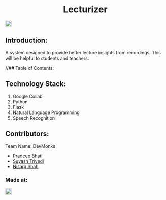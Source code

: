 
<h1 align="center">Lecturizer</h1>
<p align="center">
</p>

<a href="https://hack36.com"> <img src="http://bit.ly/BuiltAtHack36" height=20px> </a>


## Introduction:
  A system designed to provide better lecture insights from recordings. This will be helpful to students and teachers.
  
//## Table of Contents:

## Technology Stack:
  1) Google Collab
  2) Python
  3) Flask
  4) Natural Language Programming 
  5) Speech Recognition
  

## Contributors:

Team Name: DevMonks

* [Pradeep Bhati](https://github.com/bhatipradeep)
* [Suyash Trivedi](https://github.com/suyashtrivedi99)
* [Nisarg Shah](https://github.com/tesla1310)



### Made at:
<a href="https://hack36.com"> <img src="http://bit.ly/BuiltAtHack36" height=20px> </a>
